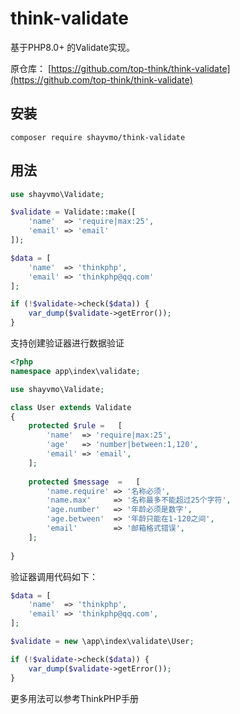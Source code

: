 # think-validate

基于PHP8.0+ 的Validate实现。

原仓库： [https://github.com/top-think/think-validate](https://github.com/top-think/think-validate)

## 安装
~~~
composer require shayvmo/think-validate
~~~

## 用法
~~~php
use shayvmo\Validate;

$validate = Validate::make([
    'name'  => 'require|max:25',
    'email' => 'email'
]);

$data = [
    'name'  => 'thinkphp',
    'email' => 'thinkphp@qq.com'
];

if (!$validate->check($data)) {
    var_dump($validate->getError());
}
~~~

支持创建验证器进行数据验证
~~~php
<?php
namespace app\index\validate;

use shayvmo\Validate;

class User extends Validate
{
    protected $rule =   [
        'name'  => 'require|max:25',
        'age'   => 'number|between:1,120',
        'email' => 'email',    
    ];
    
    protected $message  =   [
        'name.require' => '名称必须',
        'name.max'     => '名称最多不能超过25个字符',
        'age.number'   => '年龄必须是数字',
        'age.between'  => '年龄只能在1-120之间',
        'email'        => '邮箱格式错误',    
    ];
    
}
~~~

验证器调用代码如下：
~~~php
$data = [
    'name'  => 'thinkphp',
    'email' => 'thinkphp@qq.com',
];

$validate = new \app\index\validate\User;

if (!$validate->check($data)) {
    var_dump($validate->getError());
}
~~~

更多用法可以参考ThinkPHP手册

